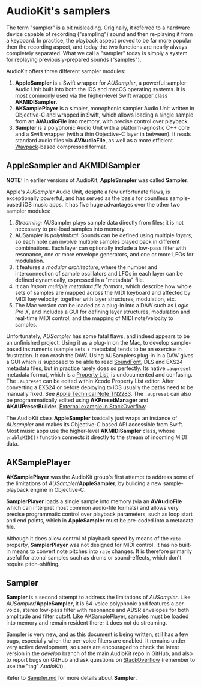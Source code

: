 # AudioKit's samplers

The term "sampler" is a bit misleading. Originally, it referred to a hardware device capable of recording ("sampling") sound and then re-playing it from a keyboard. In practice, the playback aspect proved to be far more popular then the recording aspect, and today the two functions are nearly always completely separated. What we call a "sampler" today is simply a system for replaying previously-prepared sounds ("samples").

AudioKit offers three different sampler modules:

1. **AppleSampler** is a Swift wrapper for *AUSampler*, a powerful sampler Audio Unit built into both the iOS and macOS operating systems. It is most commonly used via the higher-level Swift wrapper class **AKMIDISampler**.
2. **AKSamplePlayer** is a simpler, monophonic sampler Audio Unit written in Objective-C and wrapped in Swift, which allows loading a single sample from an **AVAudioFile** into memory, with precise control over playback.
3. **Sampler** is a polyphonic Audio Unit with a platform-agnostic C++ core and a Swift wrapper (with a thin Objective-C layer in between). It reads standard audio files via **AVAudioFile**, as well as a more efficient [Wavpack](http://www.wavpack.com/)-based compressed format.

## AppleSampler and AKMIDISampler
**NOTE:** In earlier versions of AudioKit, **AppleSampler** was called **Sampler**.

Apple's *AUSampler* Audio Unit, despite a few unfortunate flaws, is exceptionally powerful, and has served as the basis for countless sample-based iOS music apps. It has five huge advantages over the other two sampler modules:

1. *Streaming:* AUSampler plays sample data directly from files; it is not necessary to pre-load samples into memory.
2. AUSampler is *polytimbral:* Sounds can be defined using multiple *layers*, so each note can involve multiple samples played back in different combinations. Each layer can optionally include a low-pass filter with resonance, one or more envelope generators, and one or more LFOs for modulation.
3. It features a *modular architecture*, where the number and interconnection of sample oscillators and LFOs in each layer can be defined dynamically, expressed in a "metadata" file.
4. It can *import multiple metadata file formats*, which describe how whole sets of samples are mapped across the MIDI keyboard and affected by MIDI key velocity, together with layer structures, modulation, etc.
5. The Mac version can be loaded as a plug-in into a DAW such as *Logic Pro X*, and includes a GUI for defining layer structures, modulation and real-time MIDI control, and the mapping of MIDI note/velocity to samples.

Unfortunately, *AUSampler* has some fatal flaws, and indeed appears to be an unfinished project. Using it as a plug-in on the Mac, to develop sample-based instruments (sample sets + metadata) tends to be an exercise in frustration. It can crash the DAW. Using AUSamplers plug-in in a DAW gives a GUI which is supposed to be able to read [SoundFont](https://www.lifewire.com/sfz-file-2622282), DLS and EXS24 metadata files, but in practice rarely does so perfectly. Its native `.aupreset` metadata format, which is a [Property List](https://developer.apple.com/library/content/documentation/Cocoa/Conceptual/PropertyLists/Introduction/Introduction.html), is undocumented and confusing. The  `.aupreset` can be edited within Xcode Property List editor. After converting a EXS24 or before deploying to iOS usually the paths need to be manually fixed. See [Apple Technical Note TN2283](https://developer.apple.com/library/content/technotes/tn2283/_index.html). The  `.aupreset` can also be programmatically edited using **AKPresetManager** and **AKAUPresetBuilder**. [External example in StackOverflow](https://stackoverflow.com/questions/47359088/playing-multi-sampled-instruments-using-audiokit-controlling-adsr-envelope/47370008#47370008).

The AudioKit class **AppleSampler** basically just wraps an instance of *AUsampler* and makes its Objective-C based API accessible from Swift. Most music apps use the higher-level **AKMIDISampler** class, whose `enableMIDI()` function connects it directly to the stream of incoming MIDI data.

## AKSamplePlayer
**AKSamplePlayer** was the AudioKit group's first attempt to address some of the limitations of *AUSampler*/**AppleSampler**, by building a new sample-playback engine in Objective-C.

**SamplerPlayer** loads a single sample into memory (via an **AVAudioFile** which can interpret most common audio-file formats) and allows very precise programmatic control over playback parameters, such as loop start and end points, which in **AppleSampler** must be pre-coded into a metadata file.

Although it does allow control of playback speed by means of the `rate` property, **SamplerPlayer** was not designed for MIDI control. It has no built-in means to convert note pitches into `rate` changes. It is therefore primarily useful for atonal samples such as drums or sound-effects, which don't require pitch-shifting.

## Sampler
**Sampler** is a second attempt to address the limitations of *AUSampler*. Like *AUSampler*/**AppleSampler**, it is 64-voice polyphonic and features a per-voice, stereo low-pass filter with resonance and ADSR envelopes for both amplitude and filter cutoff. Like AKSamplePlayer, samples must be loaded into memory and remain resident there; it does not do streaming.

Sampler is very new, and as this document is being written, still has a few bugs, especially when the per-voice filters are enabled. It remains under very active development, so users are encouraged to check the latest version in the *develop* branch of the main AudioKit repo in GitHub, and also to report bugs on GitHub and ask questions on [StackOverflow](https:stackoverflow.com) (remember to use the "tag" *AudioKit*).

Refer to [Sampler.md](Sampler.md) for more details about **Sampler**.
